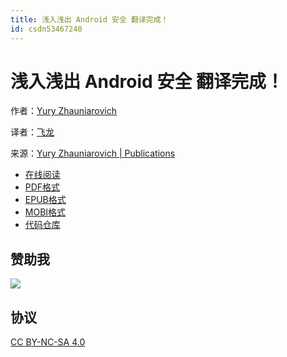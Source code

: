 ```yaml
---
title: 浅入浅出 Android 安全 翻译完成！
id: csdn53467240
---
```


# 浅入浅出 Android 安全 翻译完成！

作者：[Yury Zhauniarovich](http://www.zhauniarovich.com)

译者：[飞龙](https://github.com/wizardforcel)

来源：[Yury Zhauniarovich | Publications](http://www.zhauniarovich.com/pubs.html)

*   [在线阅读](https://www.gitbook.com/book/wizardforcel/asani/details)
*   [PDF格式](https://www.gitbook.com/download/pdf/book/wizardforcel/asani)
*   [EPUB格式](https://www.gitbook.com/download/epub/book/wizardforcel/asani)
*   [MOBI格式](https://www.gitbook.com/download/mobi/book/wizardforcel/asani)
*   [代码仓库](https://github.com/wizardforcel/asani-zh)

## 赞助我

![](../img/fdc0757194841abf263ece64a3a22346.png)

## 协议

[CC BY-NC-SA 4.0](http://creativecommons.org/licenses/by-nc-sa/4.0/)